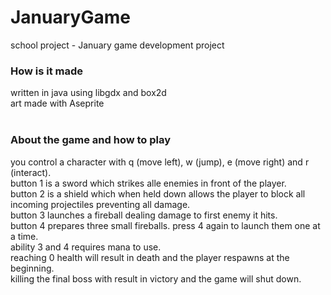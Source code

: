 # JanuaryGame
school project - January game development project

### How is it made
written in java using libgdx and box2d </br>
art made with Aseprite </br> </br>
### About the game and how to play
you control a character with q (move left), w (jump), e (move right) and r (interact). </br>
button 1 is a sword which strikes alle enemies in front of the player. </br>
button 2 is a shield which when held down allows the player to block all incoming projectiles preventing all damage. </br>
button 3 launches a fireball dealing damage to first enemy it hits. </br>
button 4 prepares three small fireballs. press 4 again to launch them one at a time. </br>
ability 3 and 4 requires mana to use.  </br>
reaching 0 health will result in death and the player respawns at the beginning. </br>
killing the final boss with result in victory and the game will shut down.  </br>
